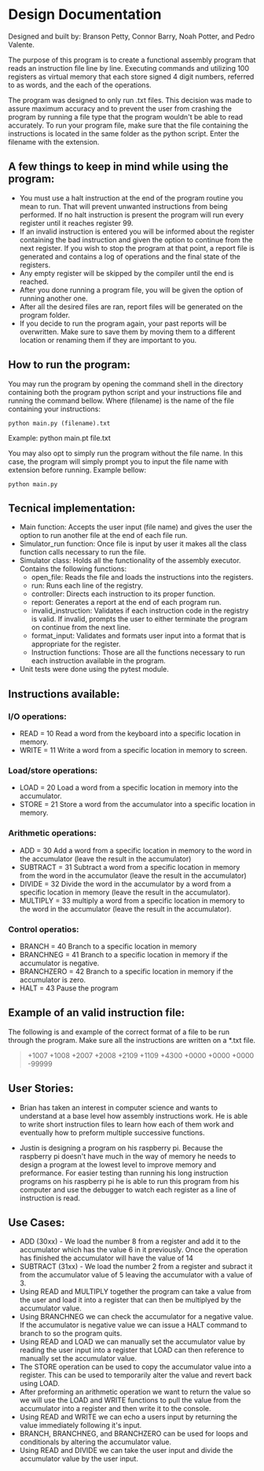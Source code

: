 # Design Documentation

Designed and built by: Branson Petty, Connor Barry, Noah Potter, and Pedro Valente.

The purpose of this program is to create a functional assembly program that reads an instruction file
line by line. Executing commands and utilizing 100 registers as virtual memory that each store signed 
4 digit numbers, referred to as words, and the each of the operations.

The program was designed to only run .txt files. This decision was made to assure maximum accuracy
and to prevent the user from crashing the program by running a file type that the program wouldn't
be able to read accurately. To run your program file, make sure that the file containing the instructions
is located in the same folder as the python script. Enter the filename with the extension.

## A few things to keep in mind while using the program:
- You must use a halt instruction at the end of the program routine you mean to run. That will prevent
unwanted instructions from being performed. If no halt instruction is present the program will run 
every register until it reaches register 99.
- If an invalid instruction is entered you will be informed about the register containing the bad
instruction and given the option to continue from the next register. If you wish to stop the program
at that point, a report file is generated and contains a log of operations and the final state of the
registers.
- Any empty register will be skipped by the compiler until the end is reached.
- After you done running a program file, you will be given the option of running another one.
- After all the desired files are ran, report files will be generated on the program folder.
- If you decide to run the program again, your past reports will be overwritten. Make sure to save them
by moving them to a different location or renaming them if they are important to you.

## How to run the program:

You may run the program by opening the command shell in the directory containing both the program
python script and your instructions file and running the command bellow. Where (filename) is the
name of the file containing your instructions:

```shell
python main.py (filename).txt
```
Example: python main.pt file.txt

You may also opt to simply run the program without the file name. In this case, the program will
simply prompt you to input the file name with extension before running. Example bellow:

 ```shell
python main.py
```

## Tecnical implementation:

- Main function: Accepts the user input (file name) and gives the user the option to run another file
at the end of each file run.
- Simulator_run function: Once file is input by user it makes all the class function calls necessary
to run the file.
- Simulator class: Holds all the functionality of the assembly executor. Contains the following functions:
    - open_file: Reads the file and loads the instructions into the registers.
    - run: Runs each line of the registry.
    - controller: Directs each instruction to its proper function.
    - report: Generates a report at the end of each program run.
    - invalid_instruction: Validates if each instruction code in the registry is valid. If invalid, prompts
    the user to either terminate the program on continue from the next line.
    - format_input: Validates and formats user input into a format that is appropriate for the register.
    - Instruction functions: Those are all the functions necessary to run each instruction available in the program.
- Unit tests were done using the pytest module.

## Instructions available:

### I/O operations:
- READ = 10 Read a word from the keyboard into a specific location in memory.
- WRITE = 11 Write a word from a specific location in memory to screen.

### Load/store operations:
- LOAD = 20 Load a word from a specific location in memory into the accumulator.
- STORE = 21 Store a word from the accumulator into a specific location in memory.

### Arithmetic operations:
- ADD = 30 Add a word from a specific location in memory to the word in the accumulator (leave the result in the accumulator)
- SUBTRACT = 31 Subtract a word from a specific location in memory from the word in the accumulator (leave the result in the accumulator)
- DIVIDE = 32 Divide the word in the accumulator by a word from a specific location in memory (leave the result in the accumulator).
- MULTIPLY = 33 multiply a word from a specific location in memory to the word in the accumulator (leave the result in the accumulator).

### Control operatios:
- BRANCH = 40 Branch to a specific location in memory
- BRANCHNEG = 41 Branch to a specific location in memory if the accumulator is negative.
- BRANCHZERO = 42 Branch to a specific location in memory if the accumulator is zero.
- HALT = 43 Pause the program

## Example of an valid instruction file:

The following is and example of the correct format of a file to be run through the program. 
Make sure all the instructions are written on a *.txt file.

>+1007
>+1008
>+2007
>+2008
>+2109
>+1109
>+4300
>+0000
>+0000
>+0000
>-99999

## User Stories:

- Brian has taken an interest in computer science and wants to understand at a base level how assembly
instructions work. He is able to write short instruction files to learn how each of them work and 
eventually how to preform multiple successive functions.

- Justin is designing a program on his raspberry pi. Because the raspberry pi doesn't have much in the
way of memory he needs to design a program at the lowest level to improve memory and preformance. 
For easier testing than running his long instruction programs on his raspberry pi he is able to run
this program from his computer and use the debugger to watch each register as a line of instruction
is read.

## Use Cases: 

- ADD (30xx) - We load the number 8 from a register and add it to the accumulator which has the value
    6 in it previously. Once the operation has finished the accumulator will have the value of 14
- SUBTRACT (31xx) - We load the number 2 from a register and subract it from the accumulator value of
    5 leaving the accumulator with a value of 3.
- Using READ and MULTIPLY together the program can take a value from the user and load it into a 
    register that can then be multiplyed by the accumulator value.
- Using BRANCHNEG we can check the accumulator for a negative value. If the accumulator is negative
    value we can issue a HALT command to branch to so the program quits.
- Using READ and LOAD we can manually set the accumulator value by reading the user input into a 
    register that LOAD can then reference to manually set the accumulator value.
- The STORE operation can be used to copy the accumulator value into a register. This can be used to
    temporarily alter the value and revert back using LOAD.
- After preforming an arithmetic operation we want to return the value so we will use the LOAD and 
    WRITE functions to pull the value from the accumulator into a register and then write it to the console.
- Using READ and WRITE we can echo a users input by returning the value immediately following it's input.
- BRANCH, BRANCHNEG, and BRANCHZERO can be used for loops and conditionals by altering the accumulator
    value.
- Using READ and DIVIDE we can take the user input and divide the accumulator value by the user input.

